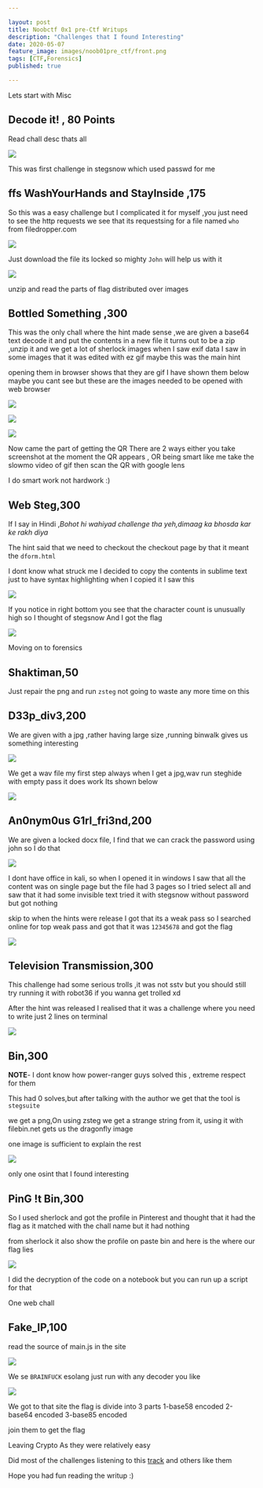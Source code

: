 ```yaml
---

layout: post
title: Noobctf 0x1 pre-Ctf Writups
description: "Challenges that I found Interesting"
date: 2020-05-07
feature_image: images/noob01pre_ctf/front.png
tags: [CTF,Forensics]
published: true

---
```



<!--more-->

Lets start with Misc

## Decode it! , 80 Points

Read chall desc thats all 

![](images/noob01pre/1.png)

This was first challenge in stegsnow which used passwd for me

## ffs WashYourHands and StayInside ,175

So this was a easy challenge but I complicated it for myself ,you just need to see the http requests we see that its requestsing for a file named `who` from filedropper.com

![](images/noob01pre/2.png)

Just download the file its locked so mighty `John` will help us with it

![](images/noob01pre/3.png)

unzip and read the parts of flag distributed over images

## Bottled Something ,300

This was the only chall where the hint made sense ,we are given a base64 text decode it and put the contents in a new file it turns out to be a zip ,unzip it and we get a lot of sherlock images when I saw exif data I saw in some images that it was edited with ez gif maybe this was the main hint

opening them in browser shows that they are gif
I have shown them below maybe you cant see but these are the images needed to be opened with web browser

![](images/noob01pre/220x-sherlockwiki_studypink.png)

![](images/noob01pre/239x-name-sherlock.png)

![](images/noob01pre/300x-staricase.png)


Now came the part of getting the QR
There are 2 ways either you take screenshot at the moment the QR appears ,
OR being smart like me take the slowmo video of gif then scan the QR with google lens

I do smart work not hardwork :)

## Web Steg,300

If I say in Hindi ,*Bohot hi wahiyad challenge tha yeh,dimaag ka bhosda kar ke rakh diya*

The hint said that we need to checkout the checkout page by that it meant the `dform.html`

I dont know what struck me I decided to copy the contents in sublime text just to have syntax highlighting
when I copied it I saw this

![](images/noob01pre/4.png)

If you notice in right bottom you see that the character count is unusually high so I thought of stegsnow 
And I got the flag

![](images/noob01pre/5.png)

Moving on to forensics

## Shaktiman,50

Just repair the png and run `zsteg` not going to waste any more time on this

## D33p_div3,200

We are given with a jpg ,rather having large size ,running binwalk gives us something interesting 

![](images/noob01pre/6.png)

We get a wav file my first step always when I get a jpg,wav run steghide with empty pass it does work
Its shown below

![](images/noob01pre/7.png)

## An0nym0us G1rl_fri3nd,200

We are given a locked docx file, I find that we can crack the password using john so I do that

![](images/noob01pre/9.png)

I dont have office in kali, so when I opened it in windows I saw that all the content was on single page but the file had 3 pages so I tried select all and saw that it had some invisible text
tried it with stegsnow without password but got nothing 

skip to when the hints were release I got that its a weak pass so I searched online for top weak pass and got that it was `12345678`
and got the flag

![](images/noob01pre/8.png)

## Television Transmission,300

This challenge had some serious trolls ,it was not sstv but you should still try running it with robot36 if you wanna get trolled xd

After the hint was released I realised that it was a challenge where you need to write just 2 lines on terminal

![](images/noob01pre/10.png)

## Bin,300 

**NOTE**- I dont know how power-ranger guys solved this , extreme respect for them 

This had 0 solves,but after talking with the author we get that the tool is `stegsuite`

we get a png,On using zsteg  we get a  strange string from it, using it with filebin.net gets us the dragonfly image

one image is sufficient to explain the rest

![](images/noob01pre/11.png)

only one osint that I found interesting 

## PinG !t Bin,300

So I used sherlock and got the profile in Pinterest and thought that it had the flag as it matched with the chall name but it had nothing 

from sherlock it also show the profile on paste bin and here is the where our flag lies

![](images/noob01pre/13.png)

I did the decryption of the code on a notebook but you can run up a script for that 

One web chall

## Fake_IP,100

read the source of main.js in the site 

![](images/noob01pre/14.png)

We se `BRAINFUCK` esolang just run with any decoder you like

![](images/noob01pre/15.png)

We got to that site the flag is divide into 3 parts 
1-base58 encoded
2-base64 encoded
3-base85 encoded

join them to get the flag

Leaving Crypto As they were relatively easy 

Did most of the challenges listening to this [track](https://www.youtube.com/watch?v=BD-ANbWYW1s) and others like them 

Hope you had fun reading the writup :)